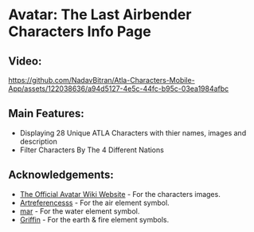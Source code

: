 # Avatar: The Last Airbender Characters Info Page

## Video:


https://github.com/NadavBitran/Atla-Characters-Mobile-App/assets/122038636/a94d5127-4e5c-44fc-b95c-03ea1984afbc



## Main Features:
- Displaying 28 Unique ATLA Characters with thier names, images and description
- Filter Characters By The 4 Different Nations


## Acknowledgements:
- [The Official Avatar Wiki Website](https://avatar.fandom.com/wiki/Avatar_Wiki) - For the characters images.
- [Artreferencesss](https://www.pinterest.com/Artreferencesss/) - For the air element symbol.
- [mar](https://www.pinterest.com/marlyeeyee/) - For the water element symbol.
- [Griffin](https://www.pinterest.com/yuhhboidre/) - For the earth & fire element symbols.


